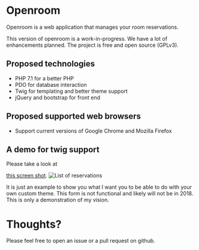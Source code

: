 # Openroom 

Openroom is a web application that manages your room reservations.

This version of openroom is a work-in-progress. 
We have a lot of enhancements planned. 
The project is free and open source (GPLv3). 

## Proposed technologies 

* PHP 7.1 for a better PHP 
* PDO for database interaction 
* Twig for templating and better theme support  
* jQuery and bootstrap for front end 

## Proposed supported web browsers 

* Support current versions of Google Chrome and Mozilla Firefox 

## A demo for twig support 
Please take a look at 

[this screen shot](https://i.imgur.com/gQxtCB5.png). 
![List of reservations](https://i.imgur.com/gQxtCB5.png) 

It is just an example to show you what I want you to be able to do with your own custom theme.
This form is not functional and likely will not be in 2018. 
This is only a demonstration of my vision. 

# Thoughts? 

Please feel free to open an issue or a pull request on github. 
